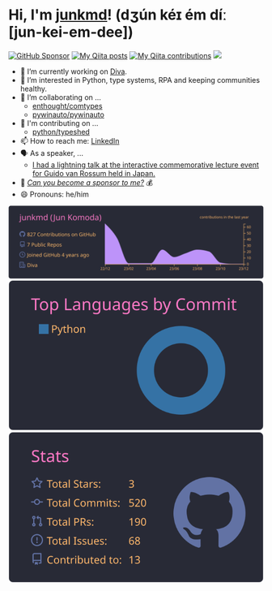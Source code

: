 # Hi, I'm [junkmd](https://github.com/junkmd)! (dʒún kéɪ ém díː [jun-kei-em-dee])

[![GitHub Sponsor](https://img.shields.io/github/sponsors/junkmd?label=Sponsor&logo=GitHub)](https://github.com/sponsors/junkmd)
[![My Qiita posts](https://qiita-badge.apiapi.app/s/junkmd/posts.svg)](http://qiita.com/junkmd)
[![My Qiita contributions](https://qiita-badge.apiapi.app/s/junkmd/contributions.svg)](http://qiita.com/junkmd)
![](https://komarev.com/ghpvc/?username=junkmd)


- 🔭 I’m currently working on [Diva](https://www.diva.co.jp/).
- 👀 I’m interested in Python, type systems, RPA and keeping communities healthy.
- 👯 I’m collaborating on ...
  - [enthought/comtypes](https://github.com/enthought/comtypes)
  - [pywinauto/pywinauto](https://github.com/pywinauto/pywinauto)
- 👥 I'm contributing on ...
  - [python/typeshed](https://github.com/python/typeshed)
- 📫 How to reach me: [LinkedIn](https://www.linkedin.com/in/jun-komoda/)
- 🗣 As a speaker, ...
  - [I had a lightning talk at the interactive commemorative lecture event for Guido van Rossum held in Japan.](https://www.linkedin.com/posts/jun-komoda_guidomeetup-activity-7136310193092521984-RB7G/)
- 🤑 *[Can you become a sponsor to me?](https://github.com/sponsors/junkmd)* 💰
- 😄 Pronouns: he/him




[![](https://raw.githubusercontent.com/junkmd/junkmd/main/profile-summary-card-output/dracula/0-profile-details.svg)](https://github.com/vn7n24fzkq/github-profile-summary-cards)
[![](https://raw.githubusercontent.com/junkmd/junkmd/main/profile-summary-card-output/dracula/2-most-commit-language.svg)](https://github.com/vn7n24fzkq/github-profile-summary-cards)
[![](https://raw.githubusercontent.com/junkmd/junkmd/main/profile-summary-card-output/dracula/3-stats.svg)](https://github.com/vn7n24fzkq/github-profile-summary-cards)



<!--
**junkmd/junkmd** is a ✨ _special_ ✨ repository because its `README.md` (this file) appears on your GitHub profile.

Here are some ideas to get you started:

- Hi there 👋
- 🌱 I’m currently learning ...
- 👯 I’m looking to collaborate on ...
- 🤔 I’m looking for help with ...
- 💬 Ask me about ...
- 📫 How to reach me: ...
- 😄 Pronouns: ...
- ⚡ Fun fact: ...
[![trophy](https://github-profile-trophy.vercel.app/?username=junkmd&theme=dracula)](https://github.com/ryo-ma/github-profile-trophy)
-->

